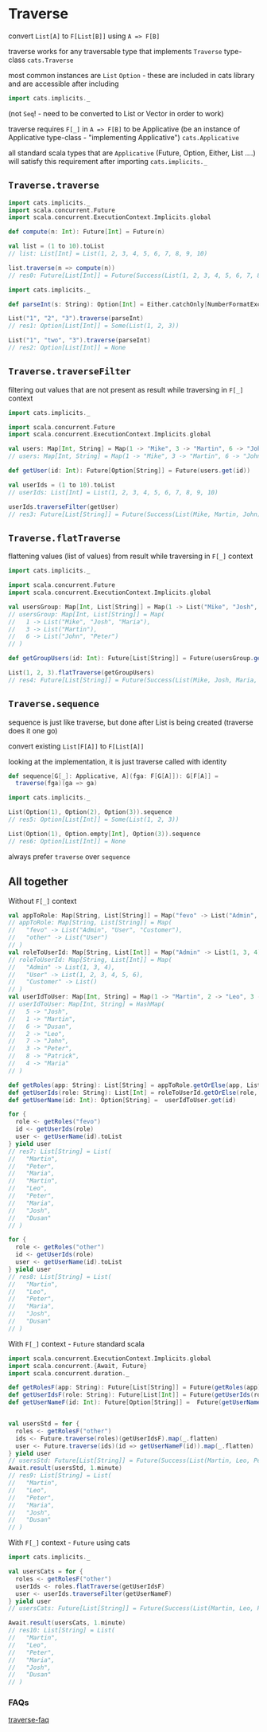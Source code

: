 # Traverse

convert `List[A]` to `F[List[B]]` using `A => F[B]`

traverse works for any traversable type that implements `Traverse` type-class `cats.Traverse`

most common instances are `List` `Option` - these are included in cats library and are accessible after including
```scala
import cats.implicits._
```

(not `Seq`! - need to be converted to List or Vector in order to work)

traverse requires `F[_]` in `A => F[B]` to be Applicative (be an instance of Applicative type-class - "implementing Applicative") `cats.Applicative`

all standard scala types that are `Applicative` (Future, Option, Either, List ....) will satisfy this requirement after importing `cats.implicits._`


## `Traverse.traverse`
```scala
import cats.implicits._
import scala.concurrent.Future  
import scala.concurrent.ExecutionContext.Implicits.global

def compute(n: Int): Future[Int] = Future(n)

val list = (1 to 10).toList
// list: List[Int] = List(1, 2, 3, 4, 5, 6, 7, 8, 9, 10)

list.traverse(n => compute(n))
// res0: Future[List[Int]] = Future(Success(List(1, 2, 3, 4, 5, 6, 7, 8, 9, 10)))
``` 

```scala
import cats.implicits._  

def parseInt(s: String): Option[Int] = Either.catchOnly[NumberFormatException](s.toInt).toOption

List("1", "2", "3").traverse(parseInt)
// res1: Option[List[Int]] = Some(List(1, 2, 3))

List("1", "two", "3").traverse(parseInt)
// res2: Option[List[Int]] = None
```

## `Traverse.traverseFilter`

filtering out values that are not present as result while traversing in `F[_]` context

```scala
import cats.implicits._

import scala.concurrent.Future
import scala.concurrent.ExecutionContext.Implicits.global

val users: Map[Int, String] = Map(1 -> "Mike", 3 -> "Martin", 6 -> "John")
// users: Map[Int, String] = Map(1 -> "Mike", 3 -> "Martin", 6 -> "John")

def getUser(id: Int): Future[Option[String]] = Future(users.get(id))

val userIds = (1 to 10).toList
// userIds: List[Int] = List(1, 2, 3, 4, 5, 6, 7, 8, 9, 10)

userIds.traverseFilter(getUser)
// res3: Future[List[String]] = Future(Success(List(Mike, Martin, John)))
```

## `Traverse.flatTraverse`

flattening values (list of values) from result while traversing in `F[_]` context

```scala
import cats.implicits._

import scala.concurrent.Future
import scala.concurrent.ExecutionContext.Implicits.global

val usersGroup: Map[Int, List[String]] = Map(1 -> List("Mike", "Josh", "Maria"), 3 -> List("Martin"), 6 -> List("John", "Peter"))
// usersGroup: Map[Int, List[String]] = Map(
//   1 -> List("Mike", "Josh", "Maria"),
//   3 -> List("Martin"),
//   6 -> List("John", "Peter")
// )

def getGroupUsers(id: Int): Future[List[String]] = Future(usersGroup.getOrElse(id, List.empty))

List(1, 2, 3).flatTraverse(getGroupUsers)
// res4: Future[List[String]] = Future(Success(List(Mike, Josh, Maria, Martin)))
```

## `Traverse.sequence`

sequence is just like traverse, but done after List is being created (traverse does it one go)

convert existing `List[F[A]]` to `F[List[A]]` 

looking at the implementation, it is just traverse called with identity
```scala
def sequence[G[_]: Applicative, A](fga: F[G[A]]): G[F[A]] =
  traverse(fga)(ga => ga)
``` 

```scala
import cats.implicits._

List(Option(1), Option(2), Option(3)).sequence
// res5: Option[List[Int]] = Some(List(1, 2, 3))

List(Option(1), Option.empty[Int], Option(3)).sequence
// res6: Option[List[Int]] = None
```

always prefer `traverse` over `sequence`


## All together

Without `F[_]` context
```scala
val appToRole: Map[String, List[String]] = Map("fevo" -> List("Admin", "User", "Customer"), "other" -> List("User"))
// appToRole: Map[String, List[String]] = Map(
//   "fevo" -> List("Admin", "User", "Customer"),
//   "other" -> List("User")
// )
val roleToUserId: Map[String, List[Int]] = Map("Admin" -> List(1, 3, 4), "User" -> List(1, 2, 3, 4, 5, 6), "Customer" -> List.empty)
// roleToUserId: Map[String, List[Int]] = Map(
//   "Admin" -> List(1, 3, 4),
//   "User" -> List(1, 2, 3, 4, 5, 6),
//   "Customer" -> List()
// )
val userIdToUser: Map[Int, String] = Map(1 -> "Martin", 2 -> "Leo", 3 -> "Peter", 4 -> "Maria", 5 -> "Josh", 6 -> "Dusan", 7 -> "John", 8 -> "Patrick")
// userIdToUser: Map[Int, String] = HashMap(
//   5 -> "Josh",
//   1 -> "Martin",
//   6 -> "Dusan",
//   2 -> "Leo",
//   7 -> "John",
//   3 -> "Peter",
//   8 -> "Patrick",
//   4 -> "Maria"
// )

def getRoles(app: String): List[String] = appToRole.getOrElse(app, List.empty)
def getUserIds(role: String): List[Int] = roleToUserId.getOrElse(role, List.empty)
def getUserName(id: Int): Option[String] =  userIdToUser.get(id)

for {
  role <- getRoles("fevo")
  id <- getUserIds(role)
  user <- getUserName(id).toList
} yield user
// res7: List[String] = List(
//   "Martin",
//   "Peter",
//   "Maria",
//   "Martin",
//   "Leo",
//   "Peter",
//   "Maria",
//   "Josh",
//   "Dusan"
// )

for {
  role <- getRoles("other")
  id <- getUserIds(role)
  user <- getUserName(id).toList
} yield user
// res8: List[String] = List(
//   "Martin",
//   "Leo",
//   "Peter",
//   "Maria",
//   "Josh",
//   "Dusan"
// )
```

With `F[_]` context - `Future` standard scala
```scala
import scala.concurrent.ExecutionContext.Implicits.global
import scala.concurrent.{Await, Future}
import scala.concurrent.duration._

def getRolesF(app: String): Future[List[String]] = Future(getRoles(app))
def getUserIdsF(role: String): Future[List[Int]] = Future(getUserIds(role))
def getUserNameF(id: Int): Future[Option[String]] =  Future(getUserName(id))


val usersStd = for {
  roles <- getRolesF("other")
  ids <- Future.traverse(roles)(getUserIdsF).map(_.flatten)
  user <- Future.traverse(ids)(id => getUserNameF(id)).map(_.flatten)
} yield user
// usersStd: Future[List[String]] = Future(Success(List(Martin, Leo, Peter, Maria, Josh, Dusan)))
Await.result(usersStd, 1.minute)
// res9: List[String] = List(
//   "Martin",
//   "Leo",
//   "Peter",
//   "Maria",
//   "Josh",
//   "Dusan"
// )
```

With `F[_]` context - `Future` using cats
```scala
import cats.implicits._

val usersCats = for {
  roles <- getRolesF("other") 
  userIds <- roles.flatTraverse(getUserIdsF)
  user <- userIds.traverseFilter(getUserNameF)
} yield user
// usersCats: Future[List[String]] = Future(Success(List(Martin, Leo, Peter, Maria, Josh, Dusan)))

Await.result(usersCats, 1.minute)
// res10: List[String] = List(
//   "Martin",
//   "Leo",
//   "Peter",
//   "Maria",
//   "Josh",
//   "Dusan"
// )
```

### FAQs

[traverse-faq](./traverse-faq.md)